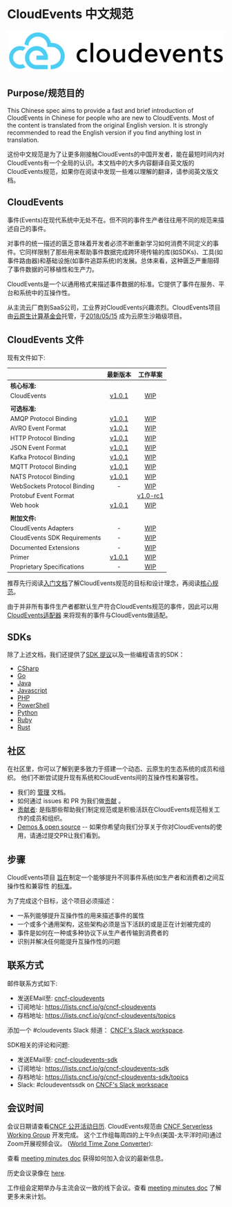 # CloudEvents 中文规范

<!-- no verify-specs -->

![CloudEvents logo](https://github.com/cncf/artwork/blob/master/projects/cloudevents/horizontal/color/cloudevents-horizontal-color.png)

## Purpose/规范目的

This Chinese spec aims to provide a fast and brief introduction of CloudEvents
in Chinese for people who are new to CloudEvents.
Most of the content is translated from the original English version.
It is strongly recommended to read the English version if you find anything lost in translation.

这份中文规范是为了让更多刚接触CloudEvents的中国开发者，能在最短时间内对CloudEvents有一个全局的认识。本文档中的大多内容翻译自英文版的CloudEvents规范，如果你在阅读中发现一些难以理解的翻译，请参阅英文版文档。

## CloudEvents

事件(Events)在现代系统中无处不在。但不同的事件生产者往往用不同的规范来描述自己的事件。

对事件的统一描述的匮乏意味着开发者必须不断重新学习如何消费不同定义的事件。它同样限制了那些用来帮助事件数据完成跨环境传输的库(如SDKs)、工具(如事件路由器)和基础设施(如事件追踪系统)的发展。总体来看，这种匮乏严重阻碍了事件数据的可移植性和生产力。

CloudEvents是一个以通用格式来描述事件数据的标准。它提供了事件在服务、平台和系统中的互操作性。

从主流云厂商到SaaS公司，工业界对CloudEvents兴趣浓烈。CloudEvents项目由[云原生计算基金会](https://cncf.io)托管，于[2018/05/15](https://docs.google.com/presentation/d/1KNSv70fyTfSqUerCnccV7eEC_ynhLsm9A_kjnlmU_t0/edit#slide=id.g37acf52904_1_41) 成为云原生沙箱级项目。

## CloudEvents 文件

现有文件如下:

|                               |                                 最新版本                                 |                                      工作草案                                      |
| :---------------------------- | :-----------------------------------------------------------------------------: | :--------------------------------------------------------------------------------------: |
| **核心标准:**       |
| CloudEvents                   |          [v1.0.1](https://github.com/cloudevents/spec/blob/v1.0.1/spec.md)          |            [WIP](https://github.com/cloudevents/spec/blob/main/cloudevents/spec.md)             |
|                               |
| **可选标准:**  |
| AMQP Protocol Binding         | [v1.0.1](https://github.com/cloudevents/spec/blob/v1.0.1/amqp-protocol-binding.md)  |    [WIP](https://github.com/cloudevents/spec/blob/main/cloudevents/bindings/amqp-protocol-binding.md)    |
| AVRO Event Format             |      [v1.0.1](https://github.com/cloudevents/spec/blob/v1.0.1/avro-format.md)       |         [WIP](https://github.com/cloudevents/spec/blob/main/cloudevents/formats/avro-format.md)         |
| HTTP Protocol Binding         | [v1.0.1](https://github.com/cloudevents/spec/blob/v1.0.1/http-protocol-binding.md)  |    [WIP](https://github.com/cloudevents/spec/blob/main/cloudevents/bindings/http-protocol-binding.md)    |
| JSON Event Format             |      [v1.0.1](https://github.com/cloudevents/spec/blob/v1.0.1/json-format.md)       |         [WIP](https://github.com/cloudevents/spec/blob/main/cloudevents/formats/json-format.md)         |
| Kafka Protocol Binding        | [v1.0.1](https://github.com/cloudevents/spec/blob/v1.0.1/kafka-protocol-binding.md) |   [WIP](https://github.com/cloudevents/spec/blob/main/cloudevents/bindings/kafka-protocol-binding.md)    |
| MQTT Protocol Binding         | [v1.0.1](https://github.com/cloudevents/spec/blob/v1.0.1/mqtt-protocol-binding.md)  |    [WIP](https://github.com/cloudevents/spec/blob/main/cloudevents/bindings/mqtt-protocol-binding.md)    |
| NATS Protocol Binding         | [v1.0.1](https://github.com/cloudevents/spec/blob/v1.0.1/nats-protocol-binding.md)  |    [WIP](https://github.com/cloudevents/spec/blob/main/cloudevents/bindings/nats-protocol-binding.md)    |
| WebSockets Protocol Binding   |                                        -                                        | [WIP](https://github.com/cloudevents/spec/blob/main/cloudevents/bindings/websockets-protocol-binding.md) |
| Protobuf Event Format         |                                                                                 | [v1.0-rc1](https://github.com/cloudevents/spec/blob/main/cloudevents/formats/protobuf-format.md)                                  |
| Web hook                      |      [v1.0.1](https://github.com/cloudevents/spec/blob/v1.0.1/http-webhook.md)      |        [WIP](https://github.com/cloudevents/spec/blob/main/cloudevents/http-webhook.md)         |
|                               |
| **附加文件:** |
| CloudEvents Adapters          |                                        -                                        |          [WIP](https://github.com/cloudevents/spec/blob/main/cloudevents/adapters.md)           |
| CloudEvents SDK Requirements  |                                        -                                        |             [WIP](https://github.com/cloudevents/spec/blob/main/cloudevents/SDK.md)             |
| Documented Extensions         |                                        -                                        |    [WIP](https://github.com/cloudevents/spec/blob/main/cloudevents/documented-extensions.md)    |
| Primer                        |         [v1.0.1](https://github.com/cloudevents/spec/blob/v1.0.1/primer.md)         |           [WIP](https://github.com/cloudevents/spec/blob/main/cloudevents/primer.md)            |
| Proprietary Specifications    |                                        -                                        |      [WIP](https://github.com/cloudevents/spec/blob/main/cloudevents/proprietary-specs.md)      |

推荐先行阅读[入门文档](primer_CN.md)了解CloudEvents规范的目标和设计理念，再阅读[核心规范](spec_CN.md)。

由于并非所有事件生产者都默认生产符合CloudEvents规范的事件，因此可以用[CloudEvents适配器](https://github.com/cloudevents/spec/blob/main/cloudevents/adapters.md)
来将现有的事件与CloudEvents做适配。

## SDKs

除了上述文档，我们还提供了[SDK 提议](../../SDK.md)以及一些编程语言的SDK：

- [CSharp](https://github.com/cloudevents/sdk-csharp)
- [Go](https://github.com/cloudevents/sdk-go)
- [Java](https://github.com/cloudevents/sdk-java)
- [Javascript](https://github.com/cloudevents/sdk-javascript)
- [PHP](https://github.com/cloudevents/sdk-php)
- [PowerShell](https://github.com/cloudevents/sdk-powershell)
- [Python](https://github.com/cloudevents/sdk-python)
- [Ruby](https://github.com/cloudevents/sdk-ruby)
- [Rust](https://github.com/cloudevents/sdk-rust)

## 社区

在社区里，你可以了解到更多致力于搭建一个动态、云原生的生态系统的成员和组织。
他们不断尝试提升现有系统和CloudEvents间的互操作性和兼容性。

- 我们的 [管理](../../../community/GOVERNANCE.md) 文档。
- 如何通过 issues 和 PR 为我们做[贡献](../../../community/CONTRIBUTING.md) 。
- [贡献者](../../../community/contributors.md):
  是指那些帮助我们制定规范或是积极活跃在CloudEvents规范相关工作的成员和组织。
- [Demos & open source](../../../community/README.md)
  -- 如果你希望向我们分享关于你对CloudEvents的使用，请通过提交PR让我们看到。

## 步骤

CloudEvents项目 [旨在](primer_CN.md#design-goals)制定一个能够提升不同事件系统(如生产者和消费者)之间互操作性和兼容性
的[标准](spec_CN.md)。

为了完成这个目标，这个项目必须描述：

- 一系列能够提升互操作性的用来描述事件的属性
- 一个或多个通用架构，这些架构必须是当下活跃的或是正在计划被完成的
- 事件是如何在一种或多种协议下从生产者传输到消费者的
- 识别并解决任何能提升互操作性的问题

## 联系方式

邮件联系方式如下:

- 发送EMail至: [cncf-cloudevents](mailto:cncf-cloudevents@lists.cncf.io)
- 订阅地址: https://lists.cncf.io/g/cncf-cloudevents
- 存档地址: https://lists.cncf.io/g/cncf-cloudevents/topics

添加一个 #cloudevents Slack 频道：
[CNCF's Slack workspace](http://slack.cncf.io/).

SDK相关的评论和问题:

- 发送EMail至: [cncf-cloudevents-sdk](mailto:cncf-cloudevents-sdk@lists.cncf.io)
- 订阅地址: https://lists.cncf.io/g/cncf-cloudevents-sdk
- 存档地址: https://lists.cncf.io/g/cncf-cloudevents-sdk/topics
- Slack: #cloudeventssdk on [CNCF's Slack workspace](http://slack.cncf.io/)

## 会议时间

会议日期请查看[CNCF 公开活动日历](https://www.cncf.io/community/calendar/).
CloudEvents规范由
[CNCF Serverless Working Group](https://github.com/cncf/wg-serverless) 开发完成。
这个工作组每周四的上午9点(美国-太平洋时间)通过Zoom开展视频会议。
([World Time Zone Converter](http://www.thetimezoneconverter.com/?t=9:00%20am&tz=San%20Francisco&)):

查看
[meeting minutes doc](https://docs.google.com/document/d/1OVF68rpuPK5shIHILK9JOqlZBbfe91RNzQ7u_P7YCDE/edit#)
获得如何加入会议的最新信息。

历史会议录像在
[here](https://www.youtube.com/playlist?list=PLj6h78yzYM2Ph7YoBIgsZNW_RGJvNlFOt).

工作组会定期举办与主流会议一致的线下会议。查看
[meeting minutes doc](https://docs.google.com/document/d/1OVF68rpuPK5shIHILK9JOqlZBbfe91RNzQ7u_P7YCDE/edit#)
了解更多未来计划。

